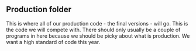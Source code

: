 ## Production folder

This is where all of our production code - the final versions - will go. This is the code we will 
compete with. There should only usually be a couple of programs in here because we should be picky 
about what is production. We want a high standard of code this year.
